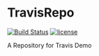 # TravisRepo
[![Build Status](https://travis-ci.org/AjinkyaBapat/TravisRepo.svg?branch=master)](https://travis-ci.org/AjinkyaBapat/TravisRepo)
[![license](https://img.shields.io/github/license/mashape/apistatus.svg?style=plastic)]()

A Repository for Travis Demo
